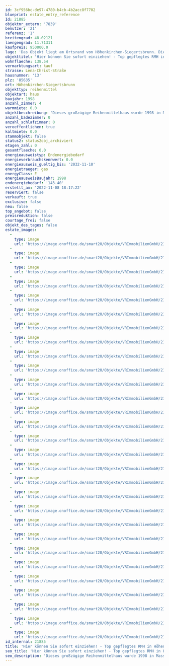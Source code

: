 ```yaml
---
id: 3cf956bc-de97-4780-b4cb-4b2acc8f7702
blueprint: estate_entry_reference
Id: 21885
objektnr_extern: '7839'
benutzer: '21'
referenz: '1'
breitengrad: 48.02121
laengengrad: 11.71311
kaufpreis: 950000.0
lage: 'Das Objekt liegt am Ortsrand von Höhenkirchen-Siegertsbrunn. Die Gemeinde Höhenkirchen-Siegertsbrunn gehört zu den gefragtesten Regionen und Wohngebieten rund um München. Bestechend ist die unmittelbare Nähe zu Einkaufsmöglichkeiten, den schönsten Golfplätzen der Region sowie die schnelle Erreichbarkeit der Naherholungsgebiete, der Berge und Seen. In der Nähe gibt es ausreichend Kindergartenplätze, eine Grund- sowie eine Mittelschule und ein Gymnasium. Der Ort ist 10 km von der Münchner Stadtgrenze und ca. 20 km von der Münchner Innenstadt entfernt. Die Anbindung an die Autobahnen, insbesondere an die A8 München-Salzburg, die A99 Umfahrung München und ebenso an das Linienbus- und S-Bahnnetz sind Garanten für die schnelle Erreichbarkeit des Umlandes sowie des Stadtzentrums von München. Der S-Bahnhof Höhenkirchen-Siegertsbrunn (Entfernung ca. 750 m) ist in 10 Minuten fußläufig erreichbar. Die S 7 fährt im 20 Minuten-Takt nach München. Der Münchner Flughafen ist bequem in 30 Minuten zu erreichen. Höhenkirchen-Siegertsbrunn und die Nachbargemeinden Brunnthal, Aying und Hohenbrunn zeichnen sich, trotz Stadtnähe, durch ihren dörflichen Charakter aus.'
objekttitel: 'Hier können Sie sofort einziehen! - Top gepflegtes RMH in Höhenkirchen-Siegertsbrunn!'
wohnflaeche: 138.54
vermarktungsart: kauf
strasse: Lena-Christ-Straße
hausnummer: '13'
plz: '85635'
ort: Höhenkirchen-Siegertsbrunn
objekttyp: reihenmittel
objektart: haus
baujahr: 1998
anzahl_zimmer: 4
warmmiete: 0.0
objektbeschreibung: 'Dieses großzügige Reihenmittelhaus wurde 1998 in Massivbauweise errichtet und befindet sich in einem sehr gepflegten Zustand. Im Erdgeschoss dominiert der helle Wohnbereich mit separater Küche, Wohn- und Esszimmer. Von der Terrasse (Südwestausrichtung) genießen Sie einen herrlichen Blick auf einen liebevoll angelegten japanischen Garten. WC und Windfang mit Garderobe ergänzen das Raumangebot auf dieser Ebene. Die Schlafzimmer befinden sich im 1. Obergeschoss, wobei das Schlafzimmer aktuell über zwei Zugänge verfügt. Hier könnte mit einer Raumteilung wieder ein weiteres Zimmer geschaffen werden. Das Badezimmer mit Badewanne, WC und Waschbecken ist vom Flur aus erreichbar. Das Dachgeschoss umfasst ein geräumiges Studio sowie ein weiteres Badezimmer mit Dusche, WC und Waschbecken. Ein großzügiger Hobbyraum sowie zwei weitere Räume für Heizung, Waschmaschine, Stromverteilung und Vorräte befinden sich im Untergeschoss. Alle Schlaf-, Wohn- und Arbeitsräume sind mit kanadischem Ahornparkett ausgestattet. Die Bäder sowie die Diele im Eingangsbereich des Erdgeschosses sind gefliest. Die Wärmeverteilung im gesamten Haus erfolgt über Heizkörper. Die komplette Einbauküche samt Elektrogeräte ist im Kaufpreis enthalten. Ein Tiefgaragenstellplatz ist dem Haus zugehörig und ebenfalls im Kaufpreis inbegriffen.'
anzahl_badezimmer: 0
anzahl_schlafzimmer: 0
veroeffentlichen: true
kaltmiete: 0.0
stammobjekt: false
status2: status2obj_archiviert
etagen_zahl: 0
gesamtflaeche: 0.0
energieausweistyp: Endenergiebedarf
energieverbrauchskennwert: 0.0
energieausweis_gueltig_bis: '2032-11-10'
energietraeger: gas
energyClass: E
energieausweisBaujahr: 1998
endenergiebedarf: '143.40'
erstellt_am: '2022-11-08 18:17:22'
reserviert: false
verkauft: true
exclusive: false
neu: false
top_angebot: false
preisreduktion: false
courtage_frei: false
objekt_des_tages: false
estate_images:
  -
    type: image
    url: 'https://image.onoffice.de/smart20/Objekte/VRImmobilienGmbH/21885/d99ca4e4-592c-4b7f-a92e-fe4284528273.jpg'
  -
    type: image
    url: 'https://image.onoffice.de/smart20/Objekte/VRImmobilienGmbH/21885/f8e2137f-eb4c-4984-96ba-2e17152d5ed9.jpg'
  -
    type: image
    url: 'https://image.onoffice.de/smart20/Objekte/VRImmobilienGmbH/21885/4bd6bdef-6f15-4732-8ee3-7bfe7f2599eb.jpg'
  -
    type: image
    url: 'https://image.onoffice.de/smart20/Objekte/VRImmobilienGmbH/21885/5a61df86-be89-4d18-8792-707736f0f079.jpg'
  -
    type: image
    url: 'https://image.onoffice.de/smart20/Objekte/VRImmobilienGmbH/21885/863d194f-0535-4f01-995a-4d2a99095e8e.jpg'
  -
    type: image
    url: 'https://image.onoffice.de/smart20/Objekte/VRImmobilienGmbH/21885/2a1f9b4c-51dd-4fb2-97ee-ed0d68d0273b.jpg'
  -
    type: image
    url: 'https://image.onoffice.de/smart20/Objekte/VRImmobilienGmbH/21885/0343b023-f196-4622-9d2a-8d618a5af208.jpg'
  -
    type: image
    url: 'https://image.onoffice.de/smart20/Objekte/VRImmobilienGmbH/21885/e98cbd1c-f689-432c-b028-b4c7dc0952d9.jpg'
  -
    type: image
    url: 'https://image.onoffice.de/smart20/Objekte/VRImmobilienGmbH/21885/94666c8a-7c82-4065-915e-0c0cf4d525cf.jpg'
  -
    type: image
    url: 'https://image.onoffice.de/smart20/Objekte/VRImmobilienGmbH/21885/8be1fffa-477c-40cd-8c51-ce49fe0a2573.jpg'
  -
    type: image
    url: 'https://image.onoffice.de/smart20/Objekte/VRImmobilienGmbH/21885/72123306-ce16-4454-9e7c-49eef1da7e44.jpg'
  -
    type: image
    url: 'https://image.onoffice.de/smart20/Objekte/VRImmobilienGmbH/21885/b85b91c5-3e12-4fbb-a3c0-13a336d7cd73.jpg'
  -
    type: image
    url: 'https://image.onoffice.de/smart20/Objekte/VRImmobilienGmbH/21885/dbc0212e-1ab0-490e-b7b0-cf663220fc74.jpg'
  -
    type: image
    url: 'https://image.onoffice.de/smart20/Objekte/VRImmobilienGmbH/21885/d2bf02c3-f136-4184-aa96-ed0c89ebe67b.jpg'
  -
    type: image
    url: 'https://image.onoffice.de/smart20/Objekte/VRImmobilienGmbH/21885/66bc0cb8-88b4-4d20-aa24-33877b75b695.jpg'
  -
    type: image
    url: 'https://image.onoffice.de/smart20/Objekte/VRImmobilienGmbH/21885/07a74d83-18d4-419a-9378-617bc85bc2fa.jpg'
  -
    type: image
    url: 'https://image.onoffice.de/smart20/Objekte/VRImmobilienGmbH/21885/1a499465-613c-4a2d-bd46-067007c64218.jpg'
  -
    type: image
    url: 'https://image.onoffice.de/smart20/Objekte/VRImmobilienGmbH/21885/973bd700-4ce4-4ad5-8fce-ae5f31246413.jpg'
  -
    type: image
    url: 'https://image.onoffice.de/smart20/Objekte/VRImmobilienGmbH/21885/2aad930a-ce0c-4567-b3fc-314ee1cff421.jpg'
  -
    type: image
    url: 'https://image.onoffice.de/smart20/Objekte/VRImmobilienGmbH/21885/7c7490ea-e846-47c1-8b4d-2677007da388.jpg'
  -
    type: image
    url: 'https://image.onoffice.de/smart20/Objekte/VRImmobilienGmbH/21885/328425ad-039a-4edf-bf00-ac3131093279.jpg'
  -
    type: image
    url: 'https://image.onoffice.de/smart20/Objekte/VRImmobilienGmbH/21885/102ea4d2-b137-47e4-9de9-1bdf30847fff.jpg'
  -
    type: image
    url: 'https://image.onoffice.de/smart20/Objekte/VRImmobilienGmbH/21885/c85b70ea-6329-4e4d-bce3-589dc2db548a.jpg'
  -
    type: image
    url: 'https://image.onoffice.de/smart20/Objekte/VRImmobilienGmbH/21885/bd134454-09dc-4185-9658-ffd54b45f8c4.jpg'
  -
    type: image
    url: 'https://image.onoffice.de/smart20/Objekte/VRImmobilienGmbH/21885/a67b7087-b861-4d26-b1f5-f0f5fd51f6b6.jpg'
  -
    type: image
    url: 'https://image.onoffice.de/smart20/Objekte/VRImmobilienGmbH/21885/bb232ed9-c2b3-43f6-b221-44d0d31db5dc.jpg'
  -
    type: image
    url: 'https://image.onoffice.de/smart20/Objekte/VRImmobilienGmbH/21885/28b519a9-1f1a-414b-8e2d-4dc1f4963de1.jpg'
  -
    type: image
    url: 'https://image.onoffice.de/smart20/Objekte/VRImmobilienGmbH/21885/328015fd-8be5-40e7-a591-c044ae980b54.jpg'
  -
    type: image
    url: 'https://image.onoffice.de/smart20/Objekte/VRImmobilienGmbH/21885/adbba0d9-1c72-4d6b-b3d2-d82d361e9a8a.jpg'
id_internal: 21885
title: 'Hier können Sie sofort einziehen! - Top gepflegtes RMH in Höhenkirchen-Siegertsbrunn!'
seo_title: 'Hier können Sie sofort einziehen! - Top gepflegtes RMH in Höhenkirchen-Siegertsbrunn!'
seo_description: 'Dieses großzügige Reihenmittelhaus wurde 1998 in Massivbauweise errichtet und befindet sich in einem sehr gepflegten Zustand. Im Erdgeschoss dominiert der hel'
---
```

